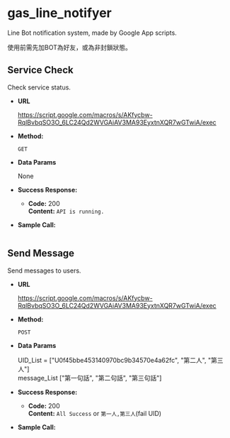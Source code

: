 # gas_line_notifyer
Line Bot notification system, made by Google App scripts.

使用前需先加BOT為好友，或為非封鎖狀態。

**Service Check**
----
  Check service status.

* **URL**

  https://script.google.com/macros/s/AKfycbw-RqlBvbqSO3O_6LC24Qd2WVGAiAV3MA93EyxtnXQR7wGTwiA/exec

* **Method:**

  `GET`

* **Data Params**

  None

* **Success Response:**

  * **Code:** 200 <br />
    **Content:** `API is running.`

* **Sample Call:**
```
```


**Send Message**
----
  Send messages to users.

* **URL**

  https://script.google.com/macros/s/AKfycbw-RqlBvbqSO3O_6LC24Qd2WVGAiAV3MA93EyxtnXQR7wGTwiA/exec

* **Method:**

  `POST`

* **Data Params**

  UID_List = ["U0f45bbe453140970bc9b34570e4a62fc", "第二人", "第三人"]  
  message_List ["第一句話", "第二句話", "第三句話"]

* **Success Response:**

  * **Code:** 200 <br />
    **Content:** `All Success` or `第一人,第三人`(fail UID)

* **Sample Call:**
```
```